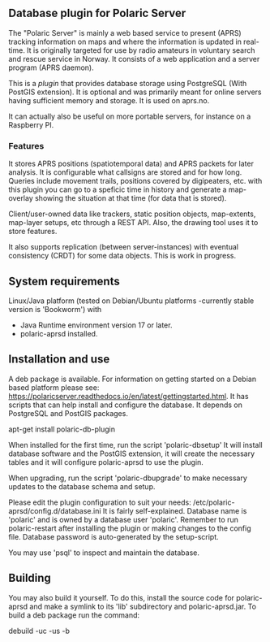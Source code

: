## Database plugin for Polaric Server

The "Polaric Server" is mainly a web based service to present (APRS) 
tracking information on maps and where the information is updated in real-
time. It is originally targeted for use by radio amateurs in voluntary search
and rescue service in Norway. It consists of a web application and a server 
program (APRS daemon). 
 
This is a _plugin_ that provides database storage using PostgreSQL (With PostGIS extension). It is 
optional and was primarily meant for online servers having sufficient memory and storage. 
It is used on aprs.no. 

It can actually also be useful on more portable servers, for instance on a Raspberry PI. 


### Features

It stores APRS positions (spatiotemporal data) and APRS packets for later analysis.
It is configurable what callsigns are stored and for how long. Queries 
include movement trails, positions covered by digipeaters, etc. with this plugin you can 
go to a speficic time in history and generate a map-overlay showing the situation at
that time (for data that is stored). 

Client/user-owned data like trackers, static position objects, 
map-extents, map-layer setups, etc through a REST API. Also, the drawing tool
uses it to store features. 

It also supports replication (between server-instances) with eventual consistency (CRDT) for some data objects. This is work in progress. 

## System requirements

Linux/Java platform (tested on Debian/Ubuntu platforms -currently stable version is 'Bookworm') with
* Java Runtime environment version 17 or later. 
* polaric-aprsd installed.

## Installation and use
A deb package is available. For information on getting started on a Debian based platform please see: 
https://polaricserver.readthedocs.io/en/latest/gettingstarted.html. It has scripts that can help install and configure 
the database. It depends on PostgreSQL and PostGIS packages. 

apt-get install polaric-db-plugin

When installed for the first time, run the script 'polaric-dbsetup'
It will install database software and the PostGIS extension, it will create
the necessary tables and it will configure polaric-aprsd to use the
plugin. 

When upgrading, run the script 'polaric-dbupgrade' to make necessary updates to 
the database schema and setup. 

Please edit the plugin configuration to suit your needs: /etc/polaric-aprsd/config.d/database.ini
It is fairly self-explained. Database name is 'polaric' and is owned by a database user 'polaric'. 
Remember to run polaric-restart after installing the plugin or making changes to the config file. 
Database password is auto-generated by the setup-script.
 
You may use 'psql' to inspect and maintain the database. 
 
## Building 
You may also build it yourself. To do this, install the source code for polaric-aprsd
and make a symlink to its 'lib' subdirectory and polaric-aprsd.jar. To build a deb 
package run the command:

debuild -uc -us -b


